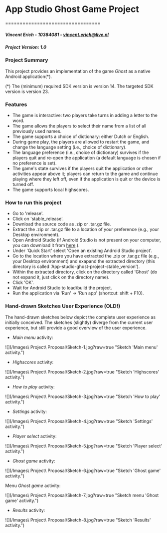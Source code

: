 # App Studio Ghost Game Project #
=================================
##### Vincent Erich - 10384081 - <vincent.erich@live.nl> #####
##### Project Version: 1.0 #####

### Project Summary ###

This project provides an implementation of the game <i>Ghost</i> as a native Android application(*). 

(*) The (minimum) required SDK version is version 14. The targeted SDK version is version 23.

### Features ###

* The game is interactive: two players take turns in adding a letter to the word.
* The game allows the players to select their name from a list of all previously used names.
* The game supports a choice of dictionary: either Dutch or English.
* During game play, the players are allowed to restart the game, and change the language setting (i.e., choice of dictionary).
* The language preference (i.e., choice of dictionary) survives if the players quit and re-open the application (a default language is chosen if no preference is set).
* The game's state survives if the players quit the application or other activities appear above it; players can return to the game and continue playing where they left off, even if the application is quit or the device is turned off.
* The game supports local highscores.

### How to run this project ###

* Go to 'release'.
* Click on 'stable_release'.
* Download the source code as .zip or .tar.gz file.
* Extract the .zip or .tar.gz file to a location of your preference (e.g., your Desktop environment).
* Open Android Studio (if Android Studio is not present on your computer, you can download it from [here](https://developer.android.com/sdk/index.html).).
* Under 'Quick Start' select 'Open an existing Android Studio project'.
* Go to the location where you have extracted the .zip or .tar.gz file (e.g., your Desktop environment) and exapand the extracted directory (this directory is called 'App-studio-ghost-project-stable_version').
* Within the extracted directory, click on the directory called 'Ghost' (do not expand it, just click on the directory name).
* Click 'OK'.
* Wait for Android Studio to load/build the project.
* Run the application via 'Run' -> 'Run app' (shortcut: shift + F10).

### Hand-drawn Sketches User Experience (OLD!) ###

The hand-drawn sketches below depict the complete user experience as initially conceived. The sketches (slightly) diverge from the current user experience, but still provide a good overview of the user experience.  

* <i>Main menu</i> activity:

![](/Images\ Project\ Proposal/Sketch-1.jpg?raw=true "Sketch 'Main menu' activity.")

* <i>Highscores</i> activity:

![](/Images\ Project\ Proposal/Sketch-2.jpg?raw=true "Sketch 'Highscores' activity.")

* <i>How to play</i> activity:

![](/Images\ Project\ Proposal/Sketch-3.jpg?raw=true "Sketch 'How to play' activity.")

* <i>Settings</i> activity:

![](/Images\ Project\ Proposal/Sketch-4.jpg?raw=true "Sketch 'Settings' activity.")

* <i>Player select</i> activity:

![](/Images\ Project\ Proposal/Sketch-5.jpg?raw=true "Sketch 'Player select' activity.")

* <i>Ghost game</i> activity:

![](/Images\ Project\ Proposal/Sketch-6.jpg?raw=true "Sketch 'Ghost game' activity.")

Menu <i>Ghost game</i> activity:

![](/Images\ Project\ Proposal/Sketch-7.jpg?raw=true "Sketch menu 'Ghost game' activity.")

* <i>Results</i> activity:

![](/Images\ Project\ Proposal/Sketch-8.jpg?raw=true "Sketch 'Results' activity.")
